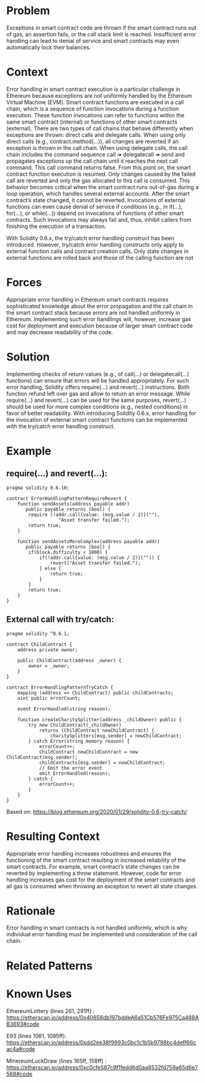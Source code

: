 # Problem
Exceptions in smart contract code are thrown if the smart contract runs out of gas, an assertion fails, or the call stack limit is reached. Insufficient error handling can lead to denial of service and smart contracts may even automatically lock their balances.
# Context
Error handling in smart contract execution is a particular challenge in Ethereum because exceptions are not uniformly handled by the Ethereum Virtual Machine (EVM). Smart contract functions are executed in a call chain, which is a sequence of function invocations during a function execution. These function invocations can refer to functions within the same smart contract (internal) or functions of other smart contracts (external). There are two types of call chains that behave differently when exceptions are thrown: direct calls and delegate calls. When using only direct calls (e.g., contract.method(…)), all changes are reverted if an exception is thrown in the call chain. When using delegate calls, the call chain includes the command sequence call ➔ delegatecall ➔ send and propagates exceptions up the call chain until it reaches the next call command. This call command returns false. From this point on, the smart contract function execution is resumed. Only changes caused by the failed call are reverted and only the gas allocated to this call is consumed. This behavior becomes critical when the smart contract runs out-of-gas during a loop operation, which handles several external accounts. After the smart contract’s state changed, it cannot be reverted. Invocations of external functions can even cause denial of service if conditions (e.g., in if(…), for(…), or while(…)) depend on invocations of functions of other smart contracts. Such invocations may always fail and, thus, inhibit callers from finishing the execution of a transaction.

With Solidity 0.6.x, the try/catch error handling construct has been introduced. However, try/catch error handling constructs only apply to external function calls and contract creation calls. Only state changes in external functions are rolled back and those of the calling function are not
# Forces
Appropriate error handling in Ethereum smart contracts requires sophisticated knowledge about the error propagation and the call chain in the smart contract stack because errors are not handled uniformly in Ethereum. Implementing such error handlings will, however, increase gas cost for deployment and execution because of larger smart contract code and may decrease readability of the code.
# Solution
Implementing checks of return values (e.g., of call(…) or delegatecall(…) functions) can ensure that errors will be handled appropriately. For such error handling, Solidity offers require(…) and revert(…) instructions. Both function refund left over gas and allow to return an error message. While require(…) and revert(…) can be used for the same purposes, revert(…) should be used for more complex conditions (e.g., nested conditions) in favor of better readability. With introducing Solidity 0.6.x, error handling for the invocation of external smart contract functions can be implemented with the try/catch error handling construct.
# Example

## require(…) and revert(…):
```Solidity 
pragma solidity 0.6.10;

contract ErrorHandlingPatternRequireRevert {
    function sendAssets(address payable addr)
       public payable returns (bool) {
        require (!addr.call{value: (msg.value / 2)}(""),
                   "Asset transfer failed.");
        return true;
    }

    function sendAssetsMoreComplex(address payable addr)
       public payable returns (bool) {
        if(block.difficulty < 1000) {
            if(!addr.call{value: (msg.value / 2)}("")) {
                revert("Asset transfer failed.");
            } else {
                return true;
            }
        }      
        return true;
    }
}

```
## External call with try/catch:
```Solidity 
pragma solidity ^0.6.1;

contract ChildContract {
    address private owner;

    public ChildContract(address _owner) {
        owner = _owner;
    }
}

contract ErrorHandlingPatternTryCatch {
    mapping (address => ChildContract) public childContracts;
    uint public errorCount;
    
    event ErrorHandled(string reason);

    function createCharitySplitter(address _childOwner) public {
        try new ChildContract(_childOwner)
            returns (ChildContract newChildContract) {
                charitySplitters[msg.sender] = newChildContract;
        } catch Error(string memory reason) {
            errorCount++;
            ChildContract newChildContract = new ChildContract(msg.sender);
            childContracts[msg.sender] = newChildContract;
            // Emit the error event
            emit ErrorHandled(reason);
        } catch {
            errorCount++;
        }
    }
}
```

Based on: https://blog.ethereum.org/2020/01/29/solidity-0.6-try-catch/
# Resulting Context
Appropriate error handling increases robustness and ensures the functioning of the smart contract resulting in increased reliability of the smart contracts. For example, smart contract’s state changes can be reverted by implementing a throw statement. However, code for error handling increases gas cost for the deployment of the smart contracts and all gas is consumed when throwing an exception to revert all state changes.
# Rationale
Error handling in smart contracts is not handled uniformly, which is why individual error handling must be implemented und consideration of the call chain.
# Related Patterns

# Known Uses
EthereumLottery (lines 261, 291ff) : https://etherscan.io/address/0x40658db197bddeA6a51Cb576Fe975Ca488AB3693#code

E93 (lines 1061, 1095ff): https://etherscan.io/address/0xdd2ee38f9993c0bc1c1b5b9798bc4deff66cac4a#code 

MinereumLuckDraw (lines 165ff, 158ff) : https://etherscan.io/address/0xc0cfe587c9f1fedd6d0aa8532fd759a65d6e7568#code